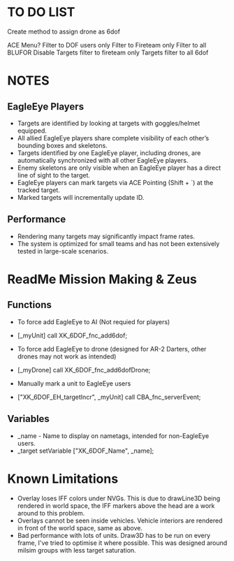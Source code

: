 
# TO DO LIST
Create method to assign drone as 6dof

ACE Menu?
    Filter to DOF users only
    Filter to Fireteam only
    Filter to all BLUFOR
    Disable
    Targets filter to fireteam only
    Targets filter to all 6dof

# NOTES

## EagleEye Players

   - Targets are identified by looking at targets with goggles/helmet equipped.
   - All allied EagleEye players share complete visibility of each other’s bounding boxes and skeletons.
   - Targets identified by one EagleEye player, including drones, are automatically synchronized with all other EagleEye players.
   - Enemy skeletons are only visible when an EagleEye player has a direct line of sight to the target.
   - EagleEye players can mark targets via ACE Pointing (Shift + `) at the tracked target.
   - Marked targets will incrementally update ID.

## Performance

   - Rendering many targets may significantly impact frame rates.
   - The system is optimized for small teams and has not been extensively tested in large-scale scenarios.

# ReadMe Mission Making & Zeus

   ## Functions

   - To force add EagleEye to AI (Not requied for players)
   - [_myUnit] call XK_6DOF_fnc_add6dof;

   - To force add EagleEye to drone (designed for AR-2 Darters, other drones may not work as intended)
   - [_myDrone] call XK_6DOF_fnc_add6dofDrone;

   - Manually mark a unit to EagleEye users
   - ["XK_6DOF_EH_targetIncr", _myUnit] call CBA_fnc_serverEvent;

   ## Variables

   - _name <STRING> - Name to display on nametags, intended for non-EagleEye users.
   - _target setVariable ["XK_6DOF_Name", _name];

   
# Known Limitations

   - Overlay loses IFF colors under NVGs. This is due to drawLine3D being rendered in world space, the IFF markers above the head are a work around to this problem.
   - Overlays cannot be seen inside vehicles. Vehicle interiors are rendered in front of the world space, same as above.
   - Bad performance with lots of units. Draw3D has to be run on every frame, I've tried to optimise it where possible. This was designed around milsim groups with less target saturation.
   